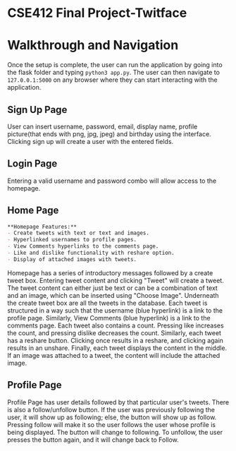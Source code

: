 # CSE412 Final Project-Twitface

# Walkthrough and Navigation

Once the setup is complete, the user can run the application by going into the flask folder and typing ```python3 app.py```. The user can then navigate to ```127.0.0.1:5000``` on any browser where they can start interacting with the application.

## Sign Up Page

User can insert username, password, email, display name, profile picture(that ends with png, jpg, jpeg) and birthday using the interface. Clicking sign up will create a user with the entered fields. 

## Login Page

Entering a valid username and password combo will allow access to the homepage.

## Home Page

```markdown
**Homepage Features:**
- Create tweets with text or text and images.
- Hyperlinked usernames to profile pages.
- View Comments hyperlinks to the comments page.
- Like and dislike functionality with reshare option.
- Display of attached images with tweets.
```

Homepage has a series of introductory messages followed by a create tweet box. Entering tweet content and clicking "Tweet" will create a tweet. The tweet content can either just be text or can be a combination of text and an image, which can be inserted using "Choose Image". Underneath the create tweet box are all the tweets in the database. Each tweet is structured in a way such that the username (blue hyperlink) is a link to the profile page. Similarly, View Comments (blue hyperlink) is a link to the comments page. Each tweet also contains a count. Pressing like increases the count, and pressing dislike decreases the count. Similarly, each tweet has a reshare button. Clicking once results in a reshare, and clicking again results in an unshare. Finally, each tweet displays the content in the middle. If an image was attached to a tweet, the content will include the attached image.

## Profile Page

Profile Page has user details followed by that particular user's tweets. There is also a follow/unfollow button. If the user was previously following the user, it will show up as following; else, the button will show up as follow. Pressing follow will make it so the user follows the user whose profile is being displayed. The button will change to following. To unfollow, the user presses the button again, and it will change back to Follow.


